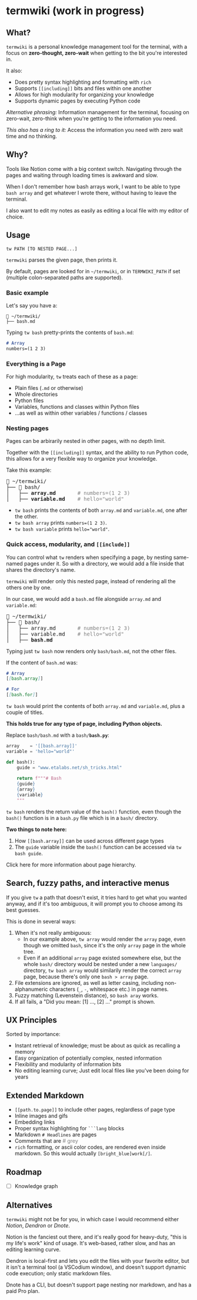 # termwiki (work in progress)

## What?

`termwiki` is a personal knowledge management tool for the terminal, with a focus on **zero-thought, zero-wait** when getting to the bit you're interested in.

It also:

- Does pretty syntax highlighting and formatting with `rich`
- Supports `[[including]]` bits and files within one another
- Allows for high modularity for organizing your knowledge
- Supports dynamic pages by executing Python code

_Alternative phrasing:_
Information management for the terminal, focusing on zero-wait, zero-think when you're getting to the information you need.

_This also has a ring to it:_
Access the information you need with zero wait time and no thinking.

## Why?

Tools like Notion come with a big context switch. Navigating through the pages and waiting through loading times is awkward and slow.

When I don't remember how bash arrays work, I want to be able to type `bash array` and get whatever I wrote there, without having to leave the terminal.

I also want to edit my notes as easily as editing a local file with my editor of choice.

## Usage

    tw PATH [TO NESTED PAGE...]

`termwiki` parses the given page, then prints it.

By default, pages are looked for in `~/termwiki`, or in `TERMWIKI_PATH` if set (multiple colon-separated paths are supported).

### Basic example

Let's say you have a:

    📂 ~/termwiki/
    ├── bash.md

Typing `tw bash` pretty-prints the contents of `bash.md`:

```markdown
# Array
numbers=(1 2 3)
```

### Everything is a Page

For high modularity, `tw` treats each of these as a page:

- Plain files (`.md` or otherwise)
- Whole directories
- Python files
- Variables, functions and classes within Python files
- ...as well as within other variables / functions / classes

### Nesting pages

Pages can be arbirarily nested in other pages, with no depth limit.

Together with the `[[including]]` syntax, and the ability to run Python code, this allows for a very flexible way to organize your knowledge.

Take this example:

<pre>
📂 ~/termwiki/
├── 📂 bash/
│   ├── <b>array.md</b>       <span style="color: grey"># numbers=(1 2 3)</span>
│   ├── <b>variable.md</b>    <span style="color: grey"># hello="world"</span>
</pre>

- `tw bash` prints the contents of both `array.md` and `variable.md`, one after the other.
- `tw bash array` prints `numbers=(1 2 3)`.
- `tw bash variable` prints `hello="world"`.

### Quick access, modularity, and `[[include]]`

You can control what `tw` renders when specifying a page, by nesting same-named pages under it. So with a directory, we would add a file inside that shares the directory's name.

`termwiki` will render only this nested page, instead of rendering all the others one by one.

In our case, we would add a `bash.md` file alongside `array.md` and `variable.md`:

<pre>
📂 ~/termwiki/
├── 📂 bash/
│   ├── array.md       <span style="color: grey"># numbers=(1 2 3)</span>
│   ├── variable.md    <span style="color: grey"># hello="world"</span>
│   ├── <b>bash.md</b>
</pre>

Typing just `tw bash` now renders only `bash/bash.md`, not the other files.

If the content of `bash.md` was:

```markdown
# Array
[[bash.array]]

# For
[[bash.for]]
```

`tw bash` would print the contents of both `array.md` and `variable.md`, plus a couple of titles.

**This holds true for any type of page, including Python objects.**

Replace `bash/bash.md` with a <code>bash/<span style="font-weight: bold">bash.py</span></code>:

```python
array    = '[[bash.array]]'
variable = 'hello="world"'

def bash():
    guide = "www.etalabs.net/sh_tricks.html"
    
    return f"""# Bash
    {guide}
    {array}
    {variable}
    """
```

`tw bash` renders the return value of the `bash()` function, even though the `bash()` function is in a `bash.py` file which is in a `bash/` directory.

**Two things to note here:**

1. How `[[bash.array]]` can be used across different page types
2. The `guide` variable inside the `bash()` function can be accessed via `tw bash guide`.

Click here for more information about page hierarchy.

## Search, fuzzy paths, and interactive menus

If you give `tw` a path that doesn't exist, it tries hard to get what you wanted anyway, and if it's too ambiguous, it will prompt you to choose among its best guesses.

This is done in several ways:

1. When it's not really ambiguous:
    - In our example above, `tw array` would render the `array` page, even though we omitted `bash`, since it's the only `array` page in the whole tree.
    - Even if an additional `array` page existed somewhere else, but the whole `bash/` directory would be nested under a new `languages/` directory, `tw bash array` would similarily render the correct `array` page, because there's only
      one `bash > array` page.
2. File extensions are ignored, as well as letter casing, including non-alphanumeric characters (`_`, `-`, whitespace etc.) in page names.
3. Fuzzy matching (Levenstein distance), so `bash aray` works.
4. If all fails, a "Did you mean: [1] ..., [2] ..." prompt is shown.

## UX Principles

Sorted by importance:

- Instant retrieval of knowledge; must be about as quick as recalling a memory
- Easy organization of potentially complex, nested information
- Flexibility and modularity of information bits
- No editing learning curve; Just edit local files like you've been doing for years

## Extended Markdown

- `[[path.to.page]]` to include other pages, reglardless of page type
- Inline images and gifs
- Embedding links
- Proper syntax highlighting for <code>```lang</code> blocks
- Markdown `# Headlines` are pages
- Comments that are <span style="color: grey"># grey</span>
- `rich` formatting, or ascii color codes, are rendered even inside markdown. So this would actually `[bright_blue]work[/]`. 

## Roadmap
- [ ] Knowledge graph

## Alternatives

`termwiki` might not be for you, in which case I would recommend either _Notion_, _Dendron_ or _Dnote_.

Notion is the fanciest out there, and it's really good for heavy-duty, "this is my life's work" kind of usage. It's web-based, rather slow, and has an editing learning curve.

Dendron is local-first and lets you edit the files with your favorite editor, but it isn't a terminal tool (a VSCodium window), and doesn't support dynamic code execution; only static markdown files.

Dnote has a CLI, but doesn't support page nesting nor markdown, and has a paid Pro plan.